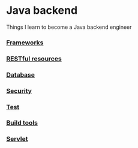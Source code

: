 # Java backend
Things I learn to become a Java backend engineer

### [Frameworks](frameworks.md)

### [RESTful resources](rest.md)

### [Database](database.md)

### [Security](security.md)

### [Test](test.md)

### [Build tools](build_tools.md)

### [Servlet](servlets.md)

